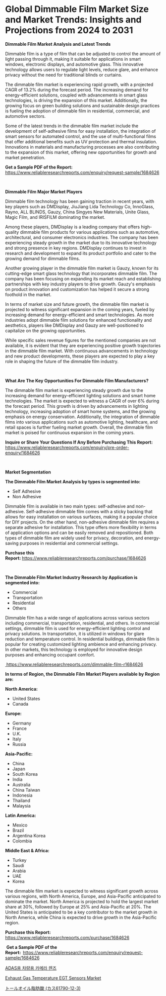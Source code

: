 <p><h1>Global Dimmable Film Market Size and Market Trends: Insights and Projections from 2024 to 2031</h1></p><p><strong>Dimmable Film Market Analysis and Latest Trends</strong></p>
<p><p>Dimmable film is a type of film that can be adjusted to control the amount of light passing through it, making it suitable for applications in smart windows, electronic displays, and automotive glass. This innovative technology allows users to regulate light levels, reduce glare, and enhance privacy without the need for traditional blinds or curtains.</p><p>The dimmable film market is experiencing rapid growth, with a projected CAGR of 13.2% during the forecast period. The increasing demand for energy-efficient solutions, coupled with advancements in smart glass technologies, is driving the expansion of this market. Additionally, the growing focus on green building solutions and sustainable design practices is fueling the adoption of dimmable film in residential, commercial, and automotive sectors.</p><p>Some of the latest trends in the dimmable film market include the development of self-adhesive films for easy installation, the integration of smart sensors for automated control, and the use of multi-functional films that offer additional benefits such as UV protection and thermal insulation. Innovations in materials and manufacturing processes are also contributing to the expansion of this market, offering new opportunities for growth and market penetration.</p></p>
<p><strong>Get a Sample PDF of the Report:&nbsp;</strong> <a href="https://www.reliableresearchreports.com/enquiry/request-sample/1684626">https://www.reliableresearchreports.com/enquiry/request-sample/1684626</a></p>
<p>&nbsp;</p>
<p><strong>Dimmable Film Major Market Players</strong></p>
<p><p>Dimmable film technology has been gaining traction in recent years, with key players such as DMDisplay, JiuJiang Lida Technology Co, InnoGlass, Rayno, ALL BLINDS, Gauzy, China Singyes New Materials, Unite Glass, Magic Film, and IRISFILM dominating the market. </p><p>Among these players, DMDisplay is a leading company that offers high-quality dimmable film products for various applications such as automotive, architectural, and consumer electronics industries. The company has been experiencing steady growth in the market due to its innovative technology and strong presence in key regions. DMDisplay continues to invest in research and development to expand its product portfolio and cater to the growing demand for dimmable films.</p><p>Another growing player in the dimmable film market is Gauzy, known for its cutting-edge smart glass technology that incorporates dimmable film. The company has been focusing on expanding its market reach and establishing partnerships with key industry players to drive growth. Gauzy's emphasis on product innovation and customization has helped it secure a strong foothold in the market.</p><p>In terms of market size and future growth, the dimmable film market is projected to witness significant expansion in the coming years, fueled by increasing demand for energy-efficient and smart technologies. As more industries adopt dimmable film solutions for enhanced functionality and aesthetics, players like DMDisplay and Gauzy are well-positioned to capitalize on the growing opportunities.</p><p>While specific sales revenue figures for the mentioned companies are not available, it is evident that they are experiencing positive growth trajectories in the dimmable film market. With continuous advancements in technology and new product developments, these players are expected to play a key role in shaping the future of the dimmable film industry.</p></p>
<p>&nbsp;</p>
<p><strong>What Are The Key Opportunities For Dimmable Film Manufacturers?</strong></p>
<p><p>The dimmable film market is experiencing steady growth due to the increasing demand for energy-efficient lighting solutions and smart home technologies. The market is expected to witness a CAGR of over 6% during the forecast period. This growth is driven by advancements in lighting technology, increasing adoption of smart home systems, and the growing emphasis on energy conservation. Additionally, the integration of dimmable films into various applications such as automotive lighting, healthcare, and retail spaces is further fueling market growth. Overall, the dimmable film market is poised for continuous expansion in the coming years.</p></p>
<p><strong>Inquire or Share Your Questions If Any Before Purchasing This Report:</strong> <a href="https://www.reliableresearchreports.com/enquiry/pre-order-enquiry/1684626">https://www.reliableresearchreports.com/enquiry/pre-order-enquiry/1684626</a></p>
<p>&nbsp;</p>
<p><strong>Market Segmentation</strong></p>
<p><strong>The Dimmable Film Market Analysis by types is segmented into:</strong></p>
<p><ul><li>Self Adhesive</li><li>Non Adhesive</li></ul></p>
<p><p>Dimmable film is available in two main types: self-adhesive and non-adhesive. Self-adhesive dimmable film comes with a sticky backing that allows for easy installation on various surfaces, making it a popular choice for DIY projects. On the other hand, non-adhesive dimmable film requires a separate adhesive for installation. This type offers more flexibility in terms of application options and can be easily removed and repositioned. Both types of dimmable film are widely used for privacy, decoration, and energy-saving purposes in residential and commercial settings.</p></p>
<p><strong>Purchase this Report:&nbsp;</strong><a href="https://www.reliableresearchreports.com/purchase/1684626">https://www.reliableresearchreports.com/purchase/1684626</a></p>
<p>&nbsp;</p>
<p><strong>The Dimmable Film Market Industry Research by Application is segmented into:</strong></p>
<p><ul><li>Commercial</li><li>Transportation</li><li>Residential</li><li>Others</li></ul></p>
<p><p>Dimmable film has a wide range of applications across various sectors including commercial, transportation, residential, and others. In commercial settings, dimmable film is used for energy-efficient lighting control and privacy solutions. In transportation, it is utilized in windows for glare reduction and temperature control. In residential buildings, dimmable film is popular for creating customized lighting ambience and enhancing privacy. In other markets, this technology is employed for innovative design purposes and enhancing occupant comfort.</p></p>
<p><a href="https://www.reliableresearchreports.com/dimmable-film-r1684626">&nbsp;https://www.reliableresearchreports.com/dimmable-film-r1684626</a></p>
<p><strong>In terms of Region, the Dimmable Film Market Players available by Region are:</strong></p>
<p>
    <p> <strong> North America: </strong>
        <ul>
            <li>United States</li>
            <li>Canada</li>
        </ul>
        </p> 
    <p> <strong> Europe: </strong>
        <ul>
            <li>Germany</li>
            <li>France</li>
            <li>U.K.</li>
            <li>Italy</li>
            <li>Russia</li>
        </ul>
        </p> 
    <p> <strong> Asia-Pacific: </strong>
        <ul>
            <li>China</li>
            <li>Japan</li>
            <li>South Korea</li>
            <li>India</li>
            <li>Australia</li>
            <li>China Taiwan</li>
            <li>Indonesia</li>
            <li>Thailand</li>
            <li>Malaysia</li>
        </ul>
        </p> 
    <p> <strong> Latin America: </strong>
        <ul>
            <li>Mexico</li>
            <li>Brazil</li>
            <li>Argentina Korea</li>
            <li>Colombia</li>
        </ul>
        </p> 
    <p> <strong> Middle East & Africa: </strong>
        <ul>
            <li>Turkey</li>
            <li>Saudi</li>
            <li>Arabia</li>
            <li>UAE</li>
            <li>Korea</li>
        </ul>
    </p>
    </p>
<p><p>The dimmable film market is expected to witness significant growth across various regions, with North America, Europe, and Asia-Pacific anticipated to dominate the market. North America is projected to hold the largest market share at 30%, followed by Europe at 25% and Asia-Pacific at 20%. The United States is anticipated to be a key contributor to the market growth in North America, while China is expected to drive growth in the Asia-Pacific region.</p></p>
<p><strong>Purchase this Report: </strong><a href="https://www.reliableresearchreports.com/purchase/1684626">https://www.reliableresearchreports.com/purchase/1684626</a></p>
<p>&nbsp;<strong>Get a Sample PDF of the Report:&nbsp;&nbsp;</strong><a href="https://www.reliableresearchreports.com/enquiry/request-sample/1684626">https://www.reliableresearchreports.com/enquiry/request-sample/1684626</a></p>
<p><strong></strong></p>
<p><p><a href="https://medium.com/@juliastanley2022/%EC%9E%90%EB%8F%99%EC%B0%A8-%EB%82%B4%EB%B6%80-%EC%B9%B4%EB%A9%94%EB%9D%BC-%EB%A0%8C%EC%A6%88%EB%A5%BC-%EB%B6%84%EC%84%9D%ED%95%98%EB%8A%94-adas-%EC%8B%9C%EC%9E%A5-%EA%B8%80%EB%A1%9C%EB%B2%8C-%EC%82%B0%EC%97%85-%EC%A0%84%EB%A7%9D%EA%B3%BC-%EC%98%88%EC%B8%A1-2024-2031-9b4a85e5a2dc">ADAS용 차량용 카메라 렌즈</a></p><p><a href="https://issuu.com/reportprime-2/docs/exhaust-gas-temperature-egt-sensors_4d6f24030010e8">Exhaust Gas Temperature EGT Sensors Market</a></p><p><a href="https://medium.com/@diegoskiles2023/%E3%82%BF%E3%83%BC%E3%83%AB%E3%82%AA%E3%82%A4%E3%83%AB%E8%84%82%E8%82%AA%E9%85%B8-cas-61790-12-3-%E5%B8%82%E5%A0%B4-2031%E5%B9%B4%E3%81%BE%E3%81%A7%E3%81%AE%E3%83%88%E3%83%AC%E3%83%B3%E3%83%89-%E4%BA%88%E6%B8%AC-%E7%AB%B6%E4%BA%89%E5%88%86%E6%9E%90-5caa8ae85367">トールオイル脂肪酸 (カス61790-12-3)</a></p></p>